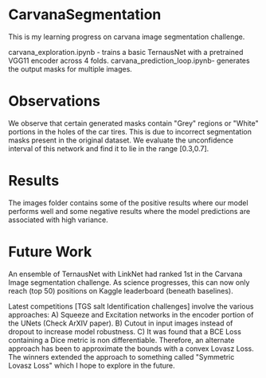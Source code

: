 # CarvanaSegmentation
This is my learning progress on carvana image segmentation challenge.

carvana_exploration.ipynb - trains a basic TernausNet with a pretrained VGG11 encoder across 4 folds. 
carvana_prediction_loop.ipynb- generates the output masks for multiple images.

# Observations
We observe that certain generated masks contain "Grey" regions or "White" portions in the holes of the car tires. This is due to incorrect segmentation masks present in the original dataset. We evaluate the unconfidence interval of this network and find it to lie in the range [0.3,0.7]. 

# Results

The images folder contains some of the positive results where our model performs well and some negative results where the model predictions are associated with high variance. 

# Future Work

An ensemble of TernausNet with LinkNet had ranked 1st in the Carvana Image segmentation challenge. As science progresses, this can now only reach (top 50) positions on Kaggle leaderboard (beneath baselines).

Latest competitions [TGS salt Identification challenges] involve the various approaches:
A) Squeeze and Excitation networks in the encoder portion of the UNets (Check ArXIV paper).
B) Cutout in input images instead of dropout to increase model robustness. 
C) It was found that a BCE Loss containing a Dice metric is non differentiable. Therefore, an alternate approach has been to approximate the bounds with a convex Lovasz Loss. The winners extended the approach to something called "Symmetric Lovasz Loss" which I hope to explore in the future.

